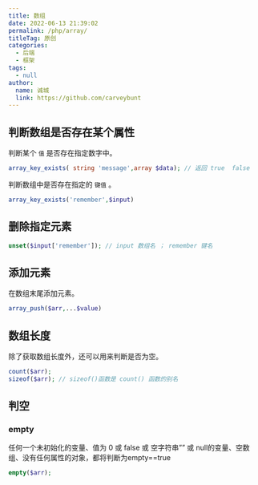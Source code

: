 ```yaml
---
title: 数组
date: 2022-06-13 21:39:02
permalink: /php/array/
titleTag: 原创
categories: 
  - 后端
  - 框架
tags: 
  - null
author: 
  name: 诚城
  link: https://github.com/carveybunt
---
```


## 判断数组是否存在某个属性

判断某个 `值` 是否存在指定数字中。

```php
array_key_exists( string 'message',array $data); // 返回 true  false
```

判断数组中是否存在指定的 `键值` 。

```php
array_key_exists('remember',$input)
```

## 删除指定元素

```php
unset($input['remember']); // input 数组名 ； remember 键名
```

## 添加元素

在数组末尾添加元素。

```php
array_push($arr,...$value)
```

## 数组长度

除了获取数组长度外，还可以用来判断是否为空。

```php
count($arr);
sizeof($arr); // sizeof()函数是 count() 函数的别名
```

## 判空

### empty

任何一个未初始化的变量、值为 0 或 false 或 空字符串”” 或 null的变量、空数组、没有任何属性的对象，都将判断为empty==true

```php
empty($arr);
```

